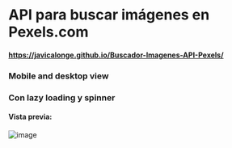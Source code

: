 # API para buscar imágenes en Pexels.com

#### https://javicalonge.github.io/Buscador-Imagenes-API-Pexels/

### Mobile and desktop view
### Con lazy loading y spinner

#### Vista previa:

![image](https://github.com/user-attachments/assets/78cf25d5-2305-400a-9f89-5a88adddd2d6)
